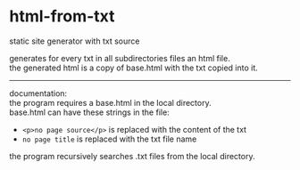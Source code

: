 # html-from-txt
static site generator with txt source

generates for every txt in all subdirectories files an html file.  
the generated html is a copy of base.html with the txt copied into it.

---
documentation:  
the program requires a base.html in the local directory.  
base.html can have these strings in the file:   
- ```<p>no page source</p>```
  is replaced with the content of the txt
- ```no page title```
  is replaced with the txt file name

the program recursively searches .txt files from the local directory.
